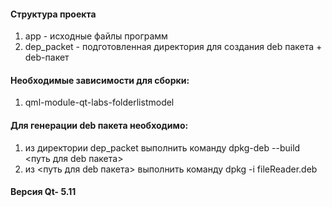#### Структура проекта
1) app - исходные файлы программ
2) dep_packet - подготовленная директория для создания deb пакета + deb-пакет
#### Необходимые зависимости для сборки:
1) qml-module-qt-labs-folderlistmodel 
#### Для генерации deb пакета необходимо:
1) из директории dep_packet выполнить команду dpkg-deb --build <путь для deb пакета>
2) из <путь для deb пакета> выполнить команду dpkg -i fileReader.deb
#### Версия Qt- 5.11
